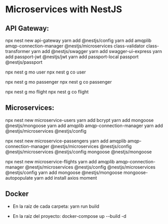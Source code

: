 # Microservices with NestJS

## API Gateway:

npx nest new api-gateway
yarn add @nestjs/config
yarn add amqplib amqp-connection-manager @nestjs/microservices class-validator class-transformer
yarn add @nestjs/swagger
yarn add swagger-ui-express
yarn add passport-jwt @nestjs/jwt
yarn add passport-local passport @nestjs/passport

npx nest g mo user
npx nest g co user

npx nest g mo passenger
npx nest g co passenger

npx nest g mo flight
npx nest g co flight

## Microservices:

npx nest new microservice-users
yarn add bcrypt
yarn add mongoose @nestjs/mongoose
yarn add amqplib amqp-connection-manager
yarn add @nestjs/microservices @nestjs/config

npx nest new microservice-passengers
yarn add amqplib amqp-connection-manager @nestjs/microservices @nestjs/config @nestjs/microservices @nestjs/config mongoose @nestjs/mongoose

npx nest new microservice-flights
yarn add amqplib amqp-connection-manager @nestjs/microservices @nestjs/config @nestjs/microservices @nestjs/config
yarn add mongoose @nestjs/mongoose mongoose-autopopulate
yarn add install axios moment

## Docker

- En la raíz de cada carpeta:
  yarn run build

- En la raíz del proyecto:
  docker-compose up --build -d
